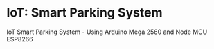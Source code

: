 # IoT: Smart Parking System
IoT Smart Parking System - Using Arduino Mega 2560 and Node MCU ESP8266
